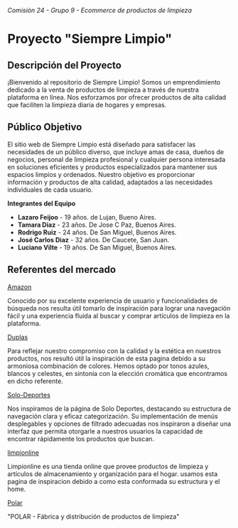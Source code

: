 *Comisión 24 - Grupo 9 - Ecommerce de productos de limpieza*

# Proyecto "Siempre Limpio"


## Descripción del Proyecto

  ¡Bienvenido al repositorio de Siempre Limpio! Somos un emprendimiento dedicado a la venta de productos de limpieza a través de nuestra plataforma en línea. Nos esforzamos por ofrecer productos de alta calidad que faciliten la limpieza diaria de hogares y empresas.

## Público Objetivo

  El sitio web de Siempre Limpio está diseñado para satisfacer las necesidades de un público diverso, que incluye amas de casa, dueños de negocios, personal de limpieza profesional y cualquier persona interesada en soluciones eficientes y productos especializados para mantener sus espacios limpios y ordenados. Nuestro objetivo es proporcionar información y productos de alta calidad, adaptados a las necesidades individuales de cada usuario.


**Integrantes del Equipo**

   * **Lazaro Feijoo** - 19 años. de Lujan, Bueno Aires.
   * **Tamara Diaz** - 23 años. De Jose C Paz, Buenos Aires.
   * **Rodrigo Ruiz** - 24 años. De San Miguel, Buenos Aires.
   * **José Carlos Diaz** -  32 años. De Caucete, San Juan.
   * **Luciano Vilte** - 19 años. De San Miguel, Buenos Aires.


## Referentes del mercado

[Amazon](https://www.amazon.com/)

 Conocido por su excelente experiencia de usuario y funcionalidades de búsqueda nos resulta útil tomarlo de inspiración para lograr una navegación fácil y una experiencia fluida al buscar y comprar artículos de limpieza en la plataforma.
 
 
[Duplas](https://duplas.com.br/)

 Para reflejar nuestro compromiso con la calidad y la estética en nuestros productos, nos resultó útil la inspiración de esta pagina debido a su armoniosa combinación de colores. Hemos optado por tonos azules, blancos y celestes, en sintonía con la elección cromática que encontramos en dicho referente.




[Solo-Deportes](https://www.solodeportes.com.ar/)

Nos inspiramos de la página de Solo Deportes, destacando su estructura de navegación clara y eficaz categorización. Su implementación de menús desplegables y opciones de filtrado adecuadas nos inspiraron a diseñar una interfaz que permita otorgarle a nuestros usuarios la capacidad de encontrar rápidamente los productos que buscan.


[limpionline](https://www.limpionline.com/)

Limpionline es una tienda online que provee productos de limpieza y artículos de almacenamiento y organización para el hogar.
usamos esta pagina de inspiracion debido a como esta conformada su estructura y el home.

[Polar](https://www.distribuidorapolar.com.ar) 

"POLAR - Fábrica y distribución de productos de limpieza"


